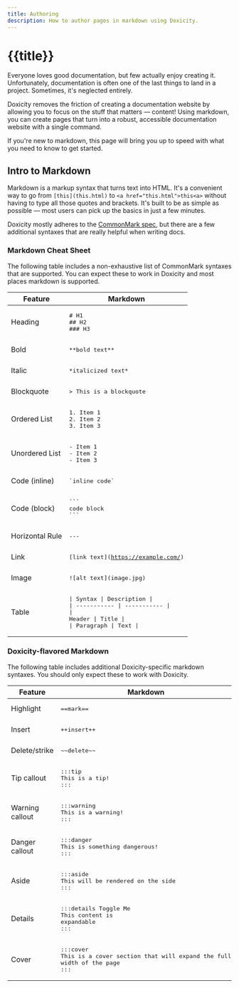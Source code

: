 ```yaml
---
title: Authoring
description: How to author pages in markdown using Doxicity.
---
```


# {{title}}

Everyone loves good documentation, but few actually enjoy creating it. Unfortunately, documentation is often one of the last things to land in a project. Sometimes, it's neglected entirely.

Doxicity removes the friction of creating a documentation website by allowing you to focus on the stuff that matters — content! Using markdown, you can create pages that turn into a robust, accessible documentation website with a single command.

If you're new to markdown, this page will bring you up to speed with what you need to know to get started.

## Intro to Markdown

Markdown is a markup syntax that turns text into HTML. It's a convenient way to go from `[this](this.html)` to `<a href="this.html">this<a>` without having to type all those quotes and brackets. It's built to be as simple as possible — most users can pick up the basics in just a few minutes.

Doxicity mostly adheres to the [CommonMark spec](https://commonmark.org/), but there are a few additional syntaxes that are really helpful when writing docs.

### Markdown Cheat Sheet

The following table includes a non-exhaustive list of CommonMark syntaxes that are supported. You can expect these to work in Doxicity and most places markdown is supported.

| Feature         | Markdown                                                                                                                       |
| --------------- | ------------------------------------------------------------------------------------------------------------------------------ |
| Heading         | <pre>\# H1<br>\#\# H2<br>\#\#\# H3</pre>                                                                                       |
| Bold            | <pre>\*\*bold text\*\*</pre>                                                                                                   |
| Italic          | <pre>\*italicized text\*</pre>                                                                                                 |
| Blockquote      | <pre>\> This is a blockquote</pre>                                                                                             |
| Ordered List    | <pre>1. Item 1<br>2. Item 2<br>3. Item 3</pre>                                                                                 |
| Unordered List  | <pre>- Item 1<br>- Item 2<br>- Item 3</pre>                                                                                    |
| Code (inline)   | <pre>\`inline code\`</pre>                                                                                                     |
| Code (block)    | <pre>\`\`\`<br>code block<br>\`\`\`</pre>                                                                                      |
| Horizontal Rule | <pre>---</pre>                                                                                                                 |
| Link            | <pre>\[link text\](https://example.com/)</pre>                                                                                 |
| Image           | <pre>\!\[alt text\](image.jpg)</pre>                                                                                           |
| Table           | <pre>\| Syntax \| Description \|<br>\| ----------- \| ----------- \|<br>\| Header \| Title \|<br>\| Paragraph \| Text \|</pre> |

### Doxicity-flavored Markdown

The following table includes additional Doxicity-specific markdown syntaxes. You should only expect these to work with Doxicity.

| Feature         | Markdown                                                                                          |
| --------------- | ------------------------------------------------------------------------------------------------- |
| Highlight       | <pre>\=\=mark\=\=</pre>                                                                           |
| Insert          | <pre>\+\+insert\+\+</pre>                                                                         |
| Delete/strike   | <pre>\~\~delete\~\~</pre>                                                                         |
| Tip callout     | <pre>:::tip<br>This is a tip!<br>:::</pre>                                                        |
| Warning callout | <pre>:::warning<br>This is a warning!<br>:::</pre>                                                |
| Danger callout  | <pre>:::danger<br>This is something dangerous!<br>:::</pre>                                       |
| Aside           | <pre>:::aside<br>This will be rendered on the side<br>:::</pre>                                   |
| Details         | <pre>:::details Toggle Me<br>This content is expandable<br>:::</pre>                              |
| Cover           | <pre>:::cover<br>This is a cover section that will expand the full width of the page<br>:::</pre> |

